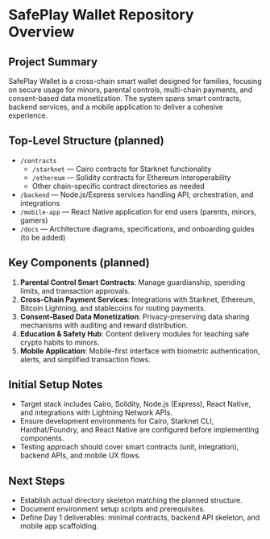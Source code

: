 # SafePlay Wallet Repository Overview

## Project Summary
SafePlay Wallet is a cross-chain smart wallet designed for families, focusing on secure usage for minors, parental controls, multi-chain payments, and consent-based data monetization. The system spans smart contracts, backend services, and a mobile application to deliver a cohesive experience.

## Top-Level Structure (planned)
- `/contracts`
  - `/starknet` — Cairo contracts for Starknet functionality
  - `/ethereum` — Solidity contracts for Ethereum interoperability
  - Other chain-specific contract directories as needed
- `/backend` — Node.js/Express services handling API, orchestration, and integrations
- `/mobile-app` — React Native application for end users (parents, minors, gamers)
- `/docs` — Architecture diagrams, specifications, and onboarding guides (to be added)

## Key Components (planned)
1. **Parental Control Smart Contracts**: Manage guardianship, spending limits, and transaction approvals.
2. **Cross-Chain Payment Services**: Integrations with Starknet, Ethereum, Bitcoin Lightning, and stablecoins for routing payments.
3. **Consent-Based Data Monetization**: Privacy-preserving data sharing mechanisms with auditing and reward distribution.
4. **Education & Safety Hub**: Content delivery modules for teaching safe crypto habits to minors.
5. **Mobile Application**: Mobile-first interface with biometric authentication, alerts, and simplified transaction flows.

## Initial Setup Notes
- Target stack includes Cairo, Solidity, Node.js (Express), React Native, and integrations with Lightning Network APIs.
- Ensure development environments for Cairo, Starknet CLI, Hardhat/Foundry, and React Native are configured before implementing components.
- Testing approach should cover smart contracts (unit, integration), backend APIs, and mobile UX flows.

## Next Steps
- Establish actual directory skeleton matching the planned structure.
- Document environment setup scripts and prerequisites.
- Define Day 1 deliverables: minimal contracts, backend API skeleton, and mobile app scaffolding.